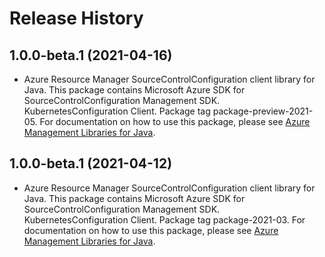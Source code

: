 # Release History

## 1.0.0-beta.1 (2021-04-16)

- Azure Resource Manager SourceControlConfiguration client library for Java. This package contains Microsoft Azure SDK for SourceControlConfiguration Management SDK. KubernetesConfiguration Client. Package tag package-preview-2021-05. For documentation on how to use this package, please see [Azure Management Libraries for Java](https://aka.ms/azsdk/java/mgmt).

## 1.0.0-beta.1 (2021-04-12)

- Azure Resource Manager SourceControlConfiguration client library for Java. This package contains Microsoft Azure SDK for SourceControlConfiguration Management SDK. KubernetesConfiguration Client. Package tag package-2021-03. For documentation on how to use this package, please see [Azure Management Libraries for Java](https://aka.ms/azsdk/java/mgmt).

